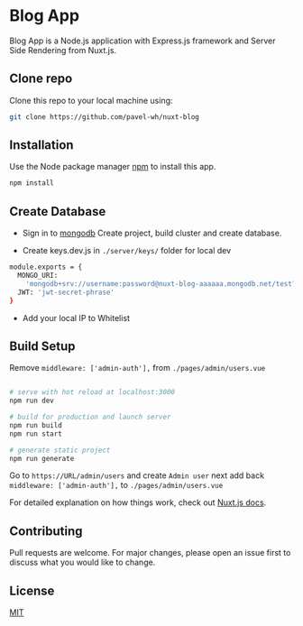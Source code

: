 # Blog App

Blog App is a Node.js application with Express.js framework and Server Side Rendering from Nuxt.js.

## Clone repo

Clone this repo to your local machine using:

```bash
git clone https://github.com/pavel-wh/nuxt-blog
```

## Installation

Use the Node package manager [npm](https://www.npmjs.com/) to install this app.

```bash
npm install
```

## Create Database

- Sign in to [mongodb](https://account.mongodb.com/account) Create project, build cluster and create database.

- Create keys.dev.js in `./server/keys/` folder for local dev

```bash
module.exports = {
  MONGO_URI:
    'mongodb+srv://username:password@nuxt-blog-aaaaaa.mongodb.net/test?retryWrites=true&w=majority',
  JWT: 'jwt-secret-phrase'
}
```

- Add your local IP to Whitelist

## Build Setup

Remove `middleware: ['admin-auth'],` from `./pages/admin/users.vue`

```bash

# serve with hot reload at localhost:3000
npm run dev

# build for production and launch server
npm run build
npm run start

# generate static project
npm run generate
```

Go to `https://URL/admin/users` and create `Admin user` next add back `middleware: ['admin-auth'],` to `./pages/admin/users.vue`

For detailed explanation on how things work, check out [Nuxt.js docs](https://nuxtjs.org).

## Contributing

Pull requests are welcome. For major changes, please open an issue first to discuss what you would like to change.

## License

[MIT](https://choosealicense.com/licenses/mit/)
